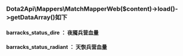 ### Dota2Api\Mappers\MatchMapperWeb($content)->load()->getDataArray()如下

#### barracks_status_dire    ：  夜魇兵营血量
#### barracks_status_radiant ：  天恢兵营血量
#### 